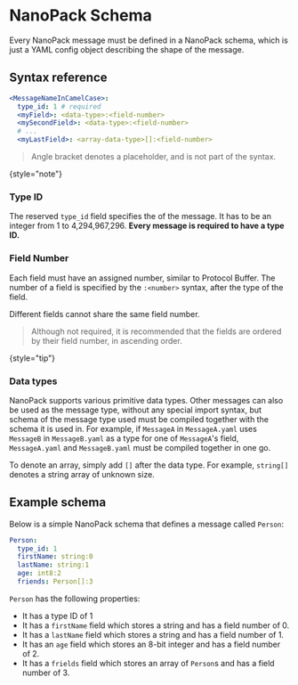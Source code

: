 # NanoPack Schema

Every NanoPack message must be defined in a NanoPack schema, which is just a YAML config object describing the shape of the message.

## Syntax reference

```yaml
<MessageNameInCamelCase>:
  type_id: 1 # required
  <myField>: <data-type>:<field-number>
  <mySecondField>: <data-type>:<field-number>
  # ...
  <myLastField>: <array-data-type>[]:<field-number>
```

> Angle bracket denotes a placeholder, and is not part of the syntax.
>
{style="note"}

### Type ID

The reserved `type_id` field specifies the <a href="Binary-format.md" anchor="type-id"></a> of the message.
It has to be an integer from 1 to 4,294,967,296. **Every message is required to have a type ID.**

### Field Number

Each field must have an assigned number, similar to Protocol Buffer.
The number of a field is specified by the `:<number>` syntax, after the type of the field.

Different fields cannot share the same field number.

> Although not required, it is recommended that the fields are ordered by their field number, in ascending order.
>
{style="tip"}

### Data types

NanoPack supports various primitive data types. Other messages can also be used as the message type, without any special import syntax,
but schema of the message type used must be compiled together with the schema it is used in.
For example, if `MessageA` in `MessageA.yaml` uses `MessageB` in `MessageB.yaml` as a type for one of `MessageA`'s field,
`MessageA.yaml` and `MessageB.yaml` must be compiled together in one go.

To denote an array, simply add `[]` after the data type. For example, `string[]` denotes a string array of unknown size.

## Example schema

Below is a simple NanoPack schema that defines a message called `Person`:

```yaml
Person:
  type_id: 1
  firstName: string:0
  lastName: string:1
  age: int8:2
  friends: Person[]:3
```

`Person` has the following properties:

- It has a type ID of 1
- It has a `firstName` field which stores a string and has a field number of 0.
- It has a `lastName` field which stores a string and has a field number of 1.
- It has an `age` field which stores an 8-bit integer and has a field number of 2.
- It has a `frields` field which stores an array of `Person`s and has a field number of 3.
